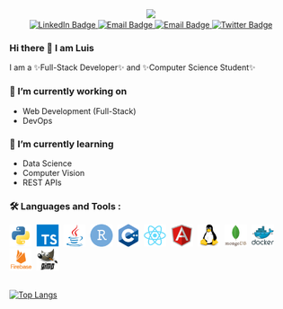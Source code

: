 <div id="header" align="center">
  <img src="https://media.giphy.com/media/1eEH7dQ2xwN95RwGQf/giphy.gif" width="300"/>
</div>

<div id="badges" align="center">
  <a href='https://linkedin.com/in/luis-e-naranjo'>
    <img src="https://img.shields.io/badge/LinkedIn-blue?style=for-the-badge&logo=linkedin&logoColor=white" alt="LinkedIn Badge"/>
  </a>
  <a href='mailto:luisnaranjo@duck.com'>
    <img src='https://img.shields.io/badge/email-orange?style=for-the-badge&logo=mail.ru&logoColor=white' alt='Email Badge' />
  </a>
  <a href='https://letterboxd.com/luisill0'>
     <img src='https://img.shields.io/badge/letterboxd-brightgreen?style=for-the-badge&logo=letterboxd&logoColor=white' alt='Email Badge' />
  </a>  
  <a href='https://twitter.com/quesidobo'>
    <img src="https://img.shields.io/badge/Twitter-blue?style=for-the-badge&logo=twitter&logoColor=white" alt="Twitter Badge"/>
  </a>
</div>

### Hi there 👋 I am Luis
I am a ✨Full-Stack Developer✨ and ✨Computer Science Student✨

### 🔭 I’m currently working on
  - Web Development (Full-Stack)
  - DevOps

### 🌱 I’m currently learning
  - Data Science
  - Computer Vision
  - REST APIs

### :hammer_and_wrench: Languages and Tools :
<div>
  <img src='https://github.com/devicons/devicon/blob/master/icons/python/python-original.svg' alt='Python' width="40" height="40"/>&nbsp;
  <img src='https://github.com/devicons/devicon/blob/master/icons/typescript/typescript-original.svg' alt='TypeScript' width="40" height="40"/>&nbsp;
  <img src='https://github.com/devicons/devicon/blob/master/icons/java/java-original.svg' alt='Java' width="40" height="40"/>&nbsp;
  <img src='https://github.com/devicons/devicon/blob/master/icons/rstudio/rstudio-original.svg' alt='RStudio' width="40" height="40"/>&nbsp;
  <img src='https://github.com/devicons/devicon/blob/master/icons/cplusplus/cplusplus-original.svg' alt='Cplusplus' width="40" height="40"/>&nbsp;
  <img src='https://github.com/devicons/devicon/blob/master/icons/react/react-original.svg' alt='React' width="40" height="40"/>&nbsp;
  <img src='https://github.com/devicons/devicon/blob/master/icons/angularjs/angularjs-original.svg' alt='Angular' width="40" height="40"/>&nbsp;
  <img src='https://github.com/devicons/devicon/blob/master/icons/linux/linux-original.svg' alt='Linux' width="40" height="40"/>&nbsp;
  <img src='https://github.com/devicons/devicon/blob/master/icons/mongodb/mongodb-original-wordmark.svg' alt='MongoDB' width="40" height="40"/>&nbsp;
  <img src='https://github.com/devicons/devicon/blob/master/icons/docker/docker-original-wordmark.svg' alt='Docker' width="40" height="40"/>&nbsp;
  <img src='https://github.com/devicons/devicon/blob/master/icons/firebase/firebase-plain-wordmark.svg' alt='Firebase' width="40" height="40"/>&nbsp;
  <img src='https://github.com/devicons/devicon/blob/master/icons/gimp/gimp-original-wordmark.svg' alt='Gimp' width="40" height="40"/>&nbsp;
</div>

<br>

[![Top Langs](https://github-readme-stats.vercel.app/api/top-langs/?username=luisill0&layout=compact&theme=radical)](https://github.com/anuraghazra/github-readme-stats)
  

<!--
**Luisill0/Luisill0** is a ✨ _special_ ✨ repository because its `README.md` (this file) appears on your GitHub profile.

Here are some ideas to get you started:

- 🔭 I’m currently working on ...
- 🌱 I’m currently learning ...
- 👯 I’m looking to collaborate on ...
- 🤔 I’m looking for help with ...
- 💬 Ask me about ...
- 📫 How to reach me: ...
- 😄 Pronouns: ...
- ⚡ Fun fact: ...

### Check out my favorite projects!

<div style="display:flex">
  <img src='images/15puzzle.gif' height="200"/>
  <h3>15 Puzzle with vanilla JavaScript</h3>
</div>
-->

